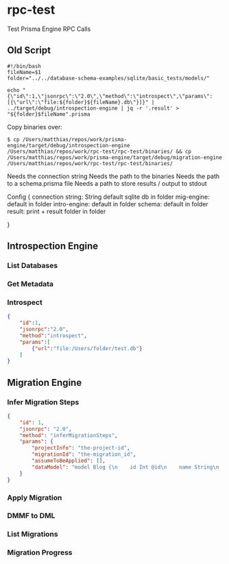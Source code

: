 # rpc-test
Test Prisma Engine RPC Calls

## Old Script
```shell
#!/bin/bash
fileName=$1
folder="../../database-schema-examples/sqlite/basic_tests/models/"

echo "{\"id\":1,\"jsonrpc\":\"2.0\",\"method\":\"introspect\",\"params\":[{\"url\":\"file:${folder}${fileName}.db\"}]}" | ../target/debug/introspection-engine | jq -r '.result' > "${folder}$fileName".prisma
```

Copy binaries over: 

```shell
$ cp /Users/matthias/repos/work/prisma-engine/target/debug/introspection-engine /Users/matthias/repos/work/rpc-test/rpc-test/binaries/ && cp /Users/matthias/repos/work/prisma-engine/target/debug/migration-engine  /Users/matthias/repos/work/rpc-test/rpc-test/binaries/
```


Needs the connection string
Needs the path to the binaries
Needs the path to a schema.prisma file
Needs a path to store results / output to stdout

Config {
    connection string: String default sqlite db in folder
    mig-engine: default in folder
    intro-engine: default in folder
    schema: default in folder
    result: print + result folder in folder

}



## Introspection Engine




### List Databases

### Get Metadata

### Introspect

```json
{
    "id":1,
    "jsonrpc":"2.0",
    "method":"introspect",
    "params":[
        {"url":"file:/Users/folder/test.db"}
    ]
}
```


## Migration Engine

### Infer Migration Steps

```json
{
    "id": 1,
    "jsonrpc": "2.0",
    "method": "inferMigrationSteps",
    "params": {
        "projectInfo": "the-project-id",
        "migrationId": "the-migration_id",
        "assumeToBeApplied": [],
        "dataModel": "model Blog {\n    id Int @id\n    name String\n    viewCount Int\n    posts Post[]\n    authors Author[]\n}\n\nmodel Author {\n    id Int @id\n    name String?\n    authors Blog[]\n}\n\nmodel Post {\n    id Int @id\n    title String\n    tags String[]\n    blog Blog\n}"
    }
}
```


### Apply Migration

### DMMF to DML

### List Migrations

### Migration Progress


